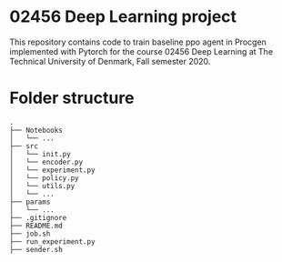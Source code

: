 # 02456 Deep Learning project 
This repository contains code to train baseline ppo agent in Procgen implemented with Pytorch for the course 02456 Deep Learning at The Technical University of Denmark, Fall semester 2020.

# Folder structure

```
.
├── Notebooks
│   └── ...
├── src
│   └── init.py
│   └── encoder.py
│   └── experiment.py
│   └── policy.py
│   └── utils.py
│   └── ...
├── params
│   └── ...
├── .gitignore
├── README.md
├── job.sh
├── run_experiment.py
├── sender.sh
